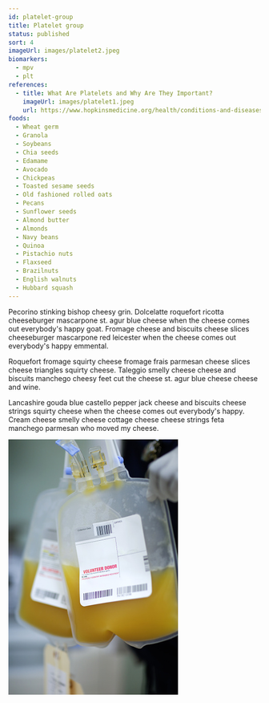 ```yaml
---
id: platelet-group
title: Platelet group
status: published
sort: 4
imageUrl: images/platelet2.jpeg
biomarkers:
  - mpv
  - plt
references:
  - title: What Are Platelets and Why Are They Important?
    imageUrl: images/platelet1.jpeg
    url: https://www.hopkinsmedicine.org/health/conditions-and-diseases/what-are-platelets-and-why-are-they-important
foods:
  - Wheat germ
  - Granola
  - Soybeans
  - Chia seeds
  - Edamame
  - Avocado
  - Chickpeas
  - Toasted sesame seeds
  - Old fashioned rolled oats
  - Pecans
  - Sunflower seeds
  - Almond butter
  - Almonds
  - Navy beans
  - Quinoa
  - Pistachio nuts
  - Flaxseed
  - Brazilnuts
  - English walnuts
  - Hubbard squash
---
```


Pecorino stinking bishop cheesy grin. Dolcelatte roquefort ricotta cheeseburger mascarpone st. agur blue cheese when the cheese comes out everybody's happy goat. Fromage cheese and biscuits cheese slices cheeseburger mascarpone red leicester when the cheese comes out everybody's happy emmental.

Roquefort fromage squirty cheese fromage frais parmesan cheese slices cheese triangles squirty cheese. Taleggio smelly cheese cheese and biscuits manchego cheesy feet cut the cheese st. agur blue cheese cheese and wine.

Lancashire gouda blue castello pepper jack cheese and biscuits cheese strings squirty cheese when the cheese comes out everybody's happy. Cream cheese smelly cheese cottage cheese cheese strings feta manchego parmesan who moved my cheese.

![Iron](images/platelet3.jpeg)
